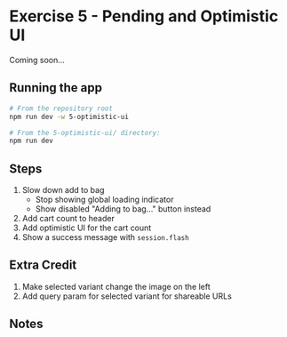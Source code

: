 # Exercise 5 - Pending and Optimistic UI

Coming soon...

## Running the app

```sh
# From the repository root
npm run dev -w 5-optimistic-ui

# From the 5-optimistic-ui/ directory:
npm run dev
```

## Steps

1. Slow down add to bag
   - Stop showing global loading indicator
   - Show disabled "Adding to bag..." button instead
2. Add cart count to header
3. Add optimistic UI for the cart count
4. Show a success message with `session.flash`

## Extra Credit

1. Make selected variant change the image on the left
2. Add query param for selected variant for shareable URLs

## Notes
